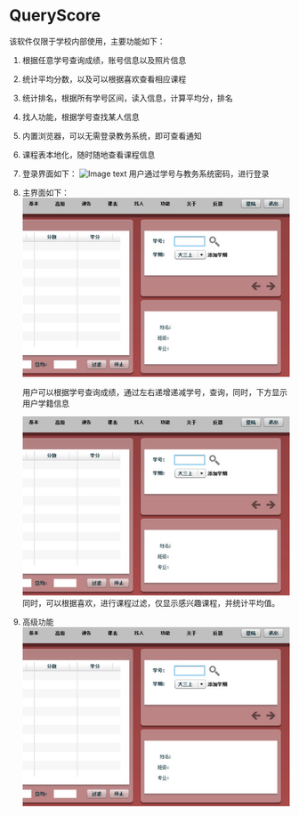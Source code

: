 QueryScore
==========
该软件仅限于学校内部使用，主要功能如下：
1. 根据任意学号查询成绩，账号信息以及照片信息
2. 统计平均分数，以及可以根据喜欢查看相应课程
3. 统计排名，根据所有学号区间，读入信息，计算平均分，排名
4. 找人功能，根据学号查找某人信息
5. 内置浏览器，可以无需登录教务系统，即可查看通知
6. 课程表本地化，随时随地查看课程信息


1. 登录界面如下：
   ![Image text](http://raw.github.com/spch2008/QueryScore/master/readme/login.jpg)
   用户通过学号与教务系统密码，进行登录


2. 主界面如下：
   ![image](https://github.com/spch2008/QueryScore/blob/master/readme/main.jpg)
   
   用户可以根据学号查询成绩，通过左右递增递减学号，查询，同时，下方显示用户学籍信息

   ![image](https://github.com/spch2008/QueryScore/blob/master/readme/main.jpg)
   同时，可以根据喜欢，进行课程过滤，仅显示感兴趣课程，并统计平均值。   


3. 高级功能 
   ![image](https://github.com/spch2008/QueryScore/blob/master/readme/main.jpg)
   

